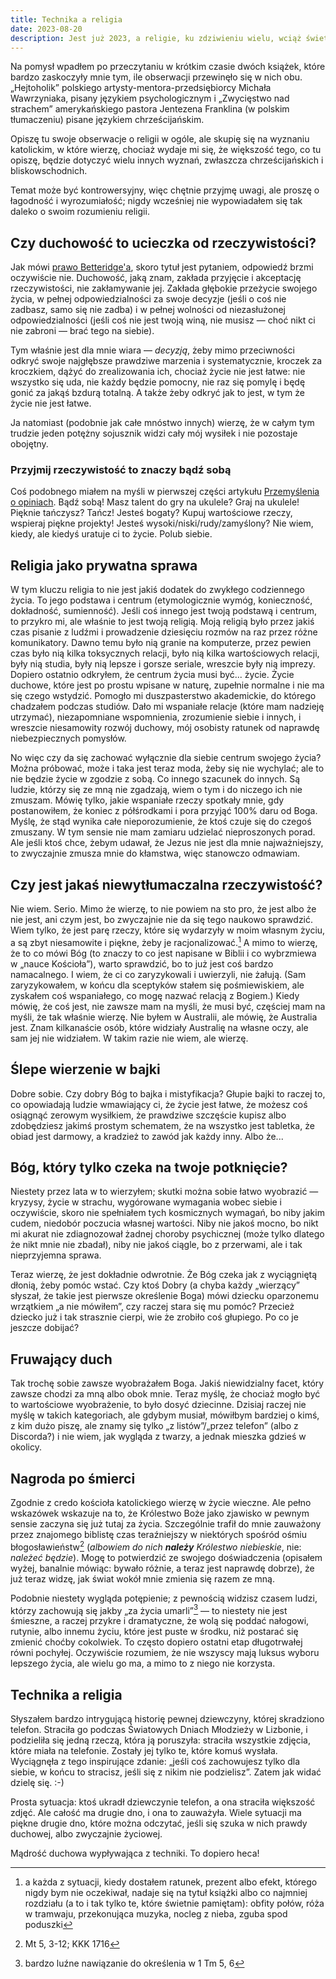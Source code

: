 ```yaml
---
title: Technika a religia
date: 2023-08-20
description: Jest już 2023, a religie, ku zdziwieniu wielu, wciąż świetnie się trzymają.
---
```


Na pomysł wpadłem po przeczytaniu w krótkim czasie dwóch książek,
które bardzo zaskoczyły mnie tym, ile obserwacji przewinęło się w nich obu.
„Hejtoholik” polskiego artysty-mentora-przedsiębiorcy Michała Wawrzyniaka,
pisany językiem psychologicznym
i „Zwycięstwo nad strachem” amerykańskiego pastora Jentezena Franklina
(w polskim tłumaczeniu) pisane językiem chrześcijańskim.

Opiszę tu swoje obserwacje o religii w ogóle, ale skupię się na wyznaniu katolickim,
w które wierzę, chociaż wydaje mi się, że większość tego, co tu opiszę,
będzie dotyczyć wielu innych wyznań, zwłaszcza chrześcijańskich i bliskowschodnich.

Temat może być kontrowersyjny, więc chętnie przyjmę uwagi, ale proszę o łagodność i wyrozumiałość;
nigdy wcześniej nie wypowiadałem się tak daleko o swoim rozumieniu religii.

## Czy duchowość to ucieczka od rzeczywistości?

Jak mówi [prawo Betteridge'a][blh], skoro tytuł jest pytaniem, odpowiedź brzmi oczywiście nie.
Duchowość, jaką znam, zakłada przyjęcie i akceptację rzeczywistości,
nie zakłamywanie jej.
Zakłada głębokie przeżycie swojego życia,
w pełnej odpowiedzialności za swoje decyzje
(jeśli o coś nie zadbasz, samo się nie zadba)
i w pełnej wolności od niezasłużonej odpowiedzialności
(jeśli coś nie jest twoją winą, nie musisz — choć nikt ci nie zabroni — brać tego na siebie).

Tym właśnie jest dla mnie wiara — *decyzją*,
żeby mimo przeciwności odkryć swoje najgłębsze prawdziwe marzenia
i systematycznie, kroczek za kroczkiem, dążyć do zrealizowania ich,
chociaż życie nie jest łatwe: nie wszystko się uda, nie każdy będzie pomocny,
nie raz się pomylę i będę gonić za jakąś bzdurą totalną.
A także żeby odkryć jak to jest, w tym że życie nie jest łatwe.

Ja natomiast (podobnie jak całe mnóstwo innych) wierzę,
że w całym tym trudzie jeden potężny sojusznik widzi cały mój wysiłek i nie pozostaje obojętny.

[blh]: https://pl.wikipedia.org/wiki/Prawo_nag%C5%82%C3%B3wk%C3%B3w_Betteridge%E2%80%99a

### Przyjmij rzeczywistość to znaczy bądź sobą

Coś podobnego miałem na myśli w pierwszej części artykułu [Przemyślenia o opiniach](thoughts-on-opinions.md).
Bądź sobą!
Masz talent do gry na ukulele?  Graj na ukulele!
Pięknie tańczysz?  Tańcz!
Jesteś bogaty?  Kupuj wartościowe rzeczy, wspieraj piękne projekty!
Jesteś wysoki/niski/rudy/zamyślony?  Nie wiem, kiedy, ale kiedyś uratuje ci to życie.  Polub siebie.

## Religia jako prywatna sprawa

W tym kluczu religia to nie jest jakiś dodatek do zwykłego codziennego życia.
To jego podstawa i centrum (etymologicznie wymóg, konieczność, dokładność, sumienność).
Jeśli coś innego jest twoją podstawą i centrum, to przykro mi, ale właśnie to jest twoją religią.
Moją religią było przez jakiś czas pisanie z ludźmi i prowadzenie dziesięciu rozmów na raz
przez różne komunikatory.
Dawno temu było nią granie na komputerze,
przez pewien czas było nią kilka toksycznych relacji,
było nią kilka wartościowych relacji,
były nią studia, były nią lepsze i gorsze seriale, wreszcie były nią imprezy.
Dopiero ostatnio odkryłem, że centrum życia musi być... życie.
Życie duchowe, które jest po prostu wpisane w naturę,
zupełnie normalne i nie ma się czego wstydzić.
Pomogło mi duszpasterstwo akademickie, do którego chadzałem podczas studiów.
Dało mi wspaniałe relacje (które mam nadzieję utrzymać), niezapomniane wspomnienia,
zrozumienie siebie i innych, i wreszcie niesamowity rozwój duchowy,
mój osobisty ratunek od naprawdę niebezpiecznych pomysłów.

No więc czy da się zachować wyłącznie dla siebie centrum swojego życia?
Można próbować, może i taka jest teraz moda, żeby się nie wychylać;
ale to nie będzie życie w zgodzie z sobą.
Co innego szacunek do innych.  Są ludzie, którzy się ze mną nie zgadzają,
wiem o tym i do niczego ich nie zmuszam.  Mówię tylko,
jakie wspaniałe rzeczy spotkały mnie, gdy postanowiłem,
że koniec z półśrodkami i pora przyjąć 100% daru od Boga.
Myślę, że stąd wynika całe nieporozumienie, że ktoś czuje się do czegoś zmuszany.
W tym sensie nie mam zamiaru udzielać nieproszonych porad.
Ale jeśli ktoś chce, żebym udawał, że Jezus nie jest dla mnie najważniejszy,
to zwyczajnie zmusza mnie do kłamstwa, więc stanowczo odmawiam.

## Czy jest jakaś niewytłumaczalna rzeczywistość?

Nie wiem.  Serio.  Mimo że wierzę,
to nie powiem na sto pro, że jest albo że nie jest,
ani czym jest, bo zwyczajnie nie da się tego naukowo sprawdzić.
Wiem tylko, że jest parę rzeczy, które się wydarzyły w moim własnym życiu,
a są zbyt niesamowite i piękne, żeby je racjonalizować.[^1]
A mimo to wierzę, że to co mówi Bóg
(to znaczy to co jest napisane w Biblii i co wybrzmiewa w „nauce Kościoła”),
warto sprawdzić, bo to już jest coś bardzo namacalnego.
I wiem, że ci co zaryzykowali i uwierzyli, nie żałują.
(Sam zaryzykowałem, w końcu dla sceptyków stałem się pośmiewiskiem,
ale zyskałem coś wspaniałego, co mogę nazwać relacją z Bogiem.)
Kiedy mówię, że coś jest, nie zawsze mam na myśli,
że musi być, częściej mam na myśli, że tak właśnie wierzę.
Nie byłem w Australii, ale mówię, że Australia jest.
Znam kilkanaście osób, które widziały Australię na własne oczy, ale sam jej nie widziałem.
W takim razie nie wiem, ale wierzę.

[^1]: a każda z sytuacji, kiedy dostałem ratunek, prezent albo efekt, którego nigdy bym nie oczekiwał, nadaje się na tytuł książki albo co najmniej rozdziału (a to i tak tylko te, które świetnie pamiętam): obfity połów, róża w tramwaju, przekonująca muzyka, nocleg z nieba, zguba spod poduszki

## Ślepe wierzenie w bajki

Dobre sobie.
Czy dobry Bóg to bajka i mistyfikacja?
Głupie bajki to raczej to, co opowiadają ludzie wmawiający ci, że życie jest łatwe, że możesz coś osiągnąć zerowym wysiłkiem,
że prawdziwe szczęście kupisz albo zdobędziesz jakimś prostym schematem,
że na wszystko jest tabletka, że obiad jest darmowy, a kradzież to zawód jak każdy inny.
Albo że...

## Bóg, który tylko czeka na twoje potknięcie?

Niestety przez lata w to wierzyłem; skutki można sobie łatwo wyobrazić
— kryzysy, życie w strachu, wygórowane wymagania wobec siebie i oczywiście,
skoro nie spełniałem tych kosmicznych wymagań, bo niby jakim cudem, niedobór poczucia własnej wartości.
Niby nie jakoś mocno, bo nikt mi akurat nie zdiagnozował żadnej choroby psychicznej
(może tylko dlatego że nikt mnie nie zbadał),
niby nie jakoś ciągle, bo z przerwami, ale i tak nieprzyjemna sprawa.

Teraz wierzę, że jest dokładnie odwrotnie. Że Bóg czeka jak z wyciągniętą dłonią, żeby pomóc wstać.
Czy ktoś Dobry (a chyba każdy „wierzący” słyszał, że takie jest pierwsze określenie Boga)
mówi dziecku oparzonemu wrzątkiem „a nie mówiłem”, czy raczej stara się mu pomóc?
Przecież dziecko już i tak strasznie cierpi, wie że zrobiło coś głupiego.
Po co je jeszcze dobijać?

## Fruwający duch

Tak trochę sobie zawsze wyobrażałem Boga.  Jakiś niewidzialny facet, który zawsze chodzi za mną albo obok mnie.
Teraz myślę, że chociaż mogło być to wartościowe wyobrażenie, to było dosyć dziecinne.
Dzisiaj raczej nie myślę w takich kategoriach, ale gdybym musiał, mówiłbym bardziej o kimś,
z kim dużo piszę, ale znamy się tylko „z listów”/„przez telefon” (albo z Discorda?)
i nie wiem, jak wygląda z twarzy, a jednak mieszka gdzieś w okolicy.

## Nagroda po śmierci

Zgodnie z credo kościoła katolickiego wierzę w życie wieczne.
Ale pełno wskazówek wskazuje na to,
że Królestwo Boże jako zjawisko w pewnym sensie zaczyna się już tutaj za życia.
Szczególnie trafił do mnie zauważony przez znajomego biblistę czas teraźniejszy
w niektórych spośród ośmiu błogosławieństw[^2] (*albowiem do nich **należy** Królestwo niebieskie*,
nie: *należeć będzie*).
Mogę to potwierdzić ze swojego doświadczenia
(opisałem wyżej, banalnie mówiąc:
bywało różnie, a teraz jest naprawdę dobrze),
że już teraz widzę, jak świat wokół mnie zmienia się razem ze mną.

[^2]: Mt 5, 3-12; KKK 1716

Podobnie niestety wygląda potępienie; z pewnością widzisz czasem ludzi,
którzy zachowują się jakby „za życia umarli”[^3] — to niestety nie jest śmieszne,
a raczej przykre i dramatyczne, że wolą się poddać nałogowi, rutynie,
albo innemu życiu, które jest puste w środku, niż postarać się zmienić choćby cokolwiek.
To często dopiero ostatni etap długotrwałej równi pochyłej.
Oczywiście rozumiem, że nie wszyscy mają luksus wyboru lepszego życia,
ale wielu go ma, a mimo to z niego nie korzysta.

[^3]: bardzo luźne nawiązanie do określenia w 1 Tm 5, 6

## Technika a religia

Słyszałem bardzo intrygującą historię pewnej dziewczyny, której skradziono telefon.
Straciła go podczas Światowych Dniach Młodzieży w Lizbonie,
i podzieliła się jedną rzeczą, która ją poruszyła: straciła wszystkie zdjęcia,
które miała na telefonie.  Zostały jej tylko te, które komuś wysłała.
Wyciągnęła z tego inspirujące zdanie: „jeśli coś zachowujesz tylko dla siebie,
w końcu to stracisz, jeśli się z nikim nie podzielisz”.
Zatem jak widać dzielę się. :-)

Prosta sytuacja: ktoś ukradł dziewczynie telefon, a ona straciła większość zdjęć.
Ale całość ma drugie dno, i ona to zauważyła.
Wiele sytuacji ma piękne drugie dno, które można odczytać,
jeśli się szuka w nich prawdy duchowej, albo zwyczajnie życiowej.

Mądrość duchowa wypływająca z techniki.  To dopiero heca!
